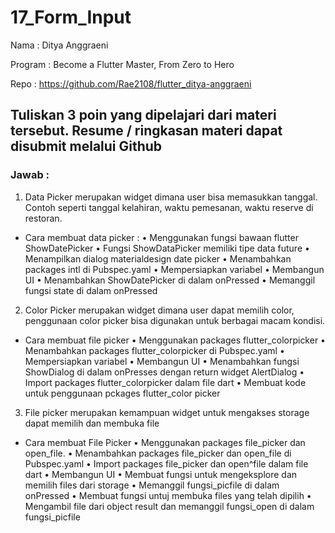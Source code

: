 # 17_Form_Input

Nama : Ditya Anggraeni

Program : Become a Flutter Master, From Zero to Hero

Repo : https://github.com/Rae2108/flutter_ditya-anggraeni

## Tuliskan 3 poin yang dipelajari dari materi tersebut. Resume / ringkasan materi dapat disubmit melalui Github

### Jawab : 

1. Data Picker merupakan widget dimana user bisa memasukkan tanggal. Contoh seperti tanggal kelahiran, waktu pemesanan, waktu reserve di restoran.
- Cara membuat data picker :
• Menggunakan fungsi bawaan flutter ShowDatePicker
• Fungsi ShowDataPicker memiliki tipe data future
• Menampilkan dialog materialdesign date picker
• Menambahkan packages intl di Pubspec.yaml
• Mempersiapkan variabel
• Membangun UI
• Menambahkan ShowDatePicker di dalam onPressed
• Memanggil fungsi state di dalam onPressed 

2. Color Picker merupakan widget dimana user dapat memilih color, penggunaan color picker bisa digunakan untuk berbagai macam kondisi.
- Cara membuat file picker
•  Menggunakan packages flutter_colorpicker
• Menambahkan packages flutter_colorpicker di Pubspec.yaml
• Mempersiapkan variabel
• Membangun UI
• Menambahkan fungsi ShowDialog di dalam onPresses dengan return widget AlertDialog
• Import packages flutter_colorpicker dalam file dart
• Membuat kode untuk penggunaan pckages flutter_color picker 

3. File picker merupakan kemampuan widget untuk mengakses storage dapat memilih dan membuka file
- Cara membuat File Picker
•  Menggunakan packages file_picker dan open_file.
• Menambahkan packages file_picker dan open_file di Pubspec.yaml
• Import packages file_picker dan open^file dalam file dart
• Membangun UI
• Membuat fungsi untuk mengeksplore dan memilih files dari storage
• Memanggil fungsi_picfile di dalam onPressed
• Membuat fungsi untuj membuka files yang telah dipilih
• Mengambil file dari object result dan memanggil fungsi_open di dalam fungsi_picfile
